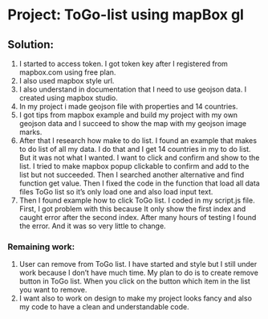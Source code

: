 # Project: ToGo-list using mapBox gl

## Solution:

1.	I started to access token.  I got token key after I registered from mapbox.com using free plan.
2.	I also used mapbox style url.
3.	I also understand in documentation that I need to use geojson data. I created using mapbox studio.
4.	In my project i made geojson file with properties and 14 countries.
5.	I got tips from mapbox example and build my project with my own geojson data and I succeed to show the map with my geojson image marks.
6.	After that I research how make to do list. I found an example that makes to do list of all my data. I do that and I get 14 countries in my to do list. But it was not what I wanted. I want to click and confirm and show to the list.
I tried to make mapbox popup clickable to confirm and add to the list but not succeeded.
Then I searched another alternative and find function get value.
Then I fixed the code in the function that load all data files ToGo list so it’s only load one and also load input text.
7.	Then I found example how to click ToGo list. I coded in my script.js file. First, I got problem with this because It only show the first index and caught error after the second index. After many hours of testing I found the error. And it was so very little to change.

### Remaining work:

1.	User can remove from ToGo list.
I have started and style but I still under work because I don’t have much time.
My plan to do is to create remove button in ToGo list. When you click on the button which item in the list you want to remove.
2.	I want also to work on design to make my project looks fancy and also my code to have a clean and understandable code.
